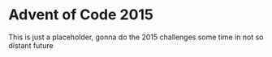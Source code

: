 # Advent of Code 2015

This is just a placeholder, gonna do the 2015 challenges some time in not so distant future